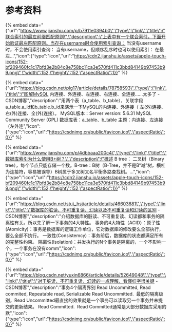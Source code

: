 # 参考资料

{% embed data="{\"url\":\"https://www.jianshu.com/p/b7911e0394b0\",\"type\":\"link\",\"title\":\"联合索引的最左前缀匹配原则\",\"description\":\"上表中有一个联合索引，下面开始验证最左匹配原则。当存在username时会使用索引查询： 当没有username时，不会使用索引查询： 当有username，但顺序乱序时也可以使用索引： 在最左...\",\"icon\":{\"type\":\"icon\",\"url\":\"https://cdn2.jianshu.io/assets/apple-touch-icons/152-bf209460fc1c17bfd3e2b84c8e758bc11ca3e570fd411c3bbd84149b97453b99.png\",\"width\":152,\"height\":152,\"aspectRatio\":1}}" %}

{% embed data="{\"url\":\"https://blog.csdn.net/plg17/article/details/78758593\",\"type\":\"link\",\"title\":\"图解MySQL 内连接、外连接、左连接、右连接、全连接……太多了 - CSDN博客\",\"description\":\"用两个表（a\_table、b\_table），关联字段a\_table.a\_id和b\_table.b\_id来演示一下MySQL的内连接、外连接（ 左\(外\)连接、右\(外\)连接、全\(外\)连接）。     MySQL版本：Server version: 5.6.31 MySQL Community Server \(GPL\) 数据库表：a\_table、b\_table 主题：内连接、左连接（左外连\",\"icon\":{\"type\":\"icon\",\"url\":\"https://csdnimg.cn/public/favicon.ico\",\"aspectRatio\":0}}" %}

{% embed data="{\"url\":\"https://www.jianshu.com/p/4dbbaaa200c4\",\"type\":\"link\",\"title\":\"数据库索引为什么使用B+树？\",\"description\":\"概述 B tree：  二叉树（Binary tree），每个节点只能存储一个数。B-tree：B树（B-Tree，并不是B“减”树，横杠为连接符，容易被误导）B树属于多叉树又名平衡多路查找树。...\",\"icon\":{\"type\":\"icon\",\"url\":\"https://cdn2.jianshu.io/assets/apple-touch-icons/152-bf209460fc1c17bfd3e2b84c8e758bc11ca3e570fd411c3bbd84149b97453b99.png\",\"width\":152,\"height\":152,\"aspectRatio\":1}}" %}

{% embed data="{\"url\":\"https://blog.csdn.net/stu\_hsj/article/details/46603681\",\"type\":\"link\",\"title\":\"数据库的脏读、不可重复读、幻读以及不可重复读和幻读的区别 - CSDN博客\",\"description\":\"介绍数据库的脏读、不可重复读、幻读都和事务的隔离性有关。所以先了解一下事务的4大特性。  事务的4大特性（ACID）：原子性\(Atomicity\)：事务是数据库的逻辑工作单位，它对数据库的修改要么全部执行，要么全部不执行。 一致性\(Consistemcy\)：事务前后，数据库的状态都满足所有的完整性约束。 隔离性\(Isolation\)：并发执行的N个事务是隔离的，一个不影响一个，一个事务在没有comm\",\"icon\":{\"type\":\"icon\",\"url\":\"https://csdnimg.cn/public/favicon.ico\",\"aspectRatio\":0}}" %}

{% embed data="{\"url\":\"https://blog.csdn.net/yuxin6866/article/details/52649048\",\"type\":\"link\",\"title\":\"对于脏读，不可重复读，幻读的一点理解，看懂红字很关键 - CSDN博客\",\"description\":\"事务4个隔离界别 Read Uncommitted, Read commited, Repeatable read, Serializable Read Uncommitted.  最低的隔离级别，Read Uncommitted最直接的效果就是一个事务可以读取另一个事务并未提交的更新结果。    Read Committed.  Read Committed通常是大部分数据库采用的默\",\"icon\":{\"type\":\"icon\",\"url\":\"https://csdnimg.cn/public/favicon.ico\",\"aspectRatio\":0}}" %}

